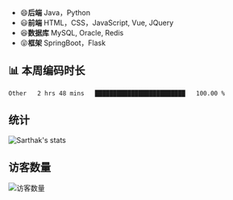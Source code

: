 <!--自定义Github主页-->

- 😄**后端** Java，Python
- 😃**前端** HTML，CSS，JavaScript, Vue, JQuery
- 😆**数据库** MySQL, Oracle, Redis
- 😝**框架** SpringBoot，Flask


## 📊 本周编码时长
<!--START_SECTION:waka-->
```text
Other   2 hrs 48 mins   █████████████████████████   100.00 % 
```
<!--END_SECTION:waka-->

## 统计

![Sarthak's stats](https://github-readme-stats.vercel.app/api?username=wxyShine&show_icons=true)


## 访客数量  

<img align='center' src="https://profile-counter.glitch.me/wxyShine/count.svg" alt="访客数量"/>
